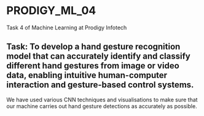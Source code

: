 # PRODIGY_ML_04
Task 4 of Machine Learning at Prodigy Infotech

## Task: To develop a hand gesture recognition model that can accurately identify and classify different hand gestures from image or video data, enabling intuitive human-computer interaction and gesture-based control systems.
We have used various CNN techniques and visualisations to make sure that our machine carries out hand gesture detections as accurately as possible.
